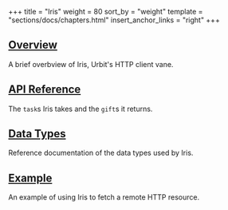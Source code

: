 +++
title = "Iris"
weight = 80
sort_by = "weight"
template = "sections/docs/chapters.html"
insert_anchor_links = "right"
+++

## [Overview](/reference/arvo/iris/iris)

A brief overbview of Iris, Urbit's HTTP client vane.

## [API Reference](/reference/arvo/eyre/tasks)

The `task`s Iris takes and the `gift`s it returns.

## [Data Types](/reference/arvo/iris/data-types)

Reference documentation of the data types used by Iris.

## [Example](/reference/arvo/iris/example)

An example of using Iris to fetch a remote HTTP resource.
